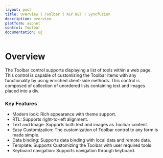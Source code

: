 ```yaml
---
layout: post
title: Overview | Toolbar | ASP.NET | Syncfusion
description: overview
platform: aspnet
control: Toolbar
documentation: ug
---
```


# Overview

The Toolbar control supports displaying a list of tools within a web page. This control is capable of customizing the Toolbar items with any functionality by using enriched client-side methods. This control is composed of collection of unordered lists containing text and images placed into a div.

### Key Features

* Modern look: Rich appearance with theme support.
* RTL: Supports right-to-left alignment.
* Text and Image: Supports both text and images as Toolbar content.
* Easy Customization: The customization of Toolbar control to any form is made simple.
* Data binding: Supports data binding with local data and remote data.
* Template: Supports Customizing the Toolbar with user required tools.
* Keyboard navigation: Supports navigation through keyboard.
